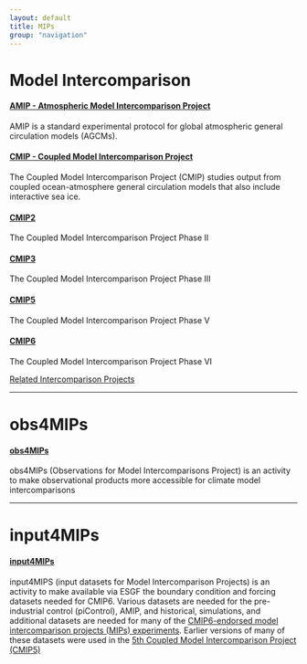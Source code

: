 ```yaml
---
layout: default
title: MIPs
group: "navigation"
---
```


# Model Intercomparison

#### [AMIP - Atmospheric Model Intercomparison Project][AMIP]
AMIP is a standard experimental protocol for global atmospheric general circulation models (AGCMs).

#### [CMIP - Coupled Model Intercomparison Project][CMIP]
The Coupled Model Intercomparison Project (CMIP) studies output from coupled ocean-atmosphere general circulation models that also include interactive sea ice.

#### [CMIP2][CMIP2]
The Coupled Model Intercomparison Project Phase II

#### [CMIP3][CMIP3]
The Coupled Model Intercomparison Project Phase III

#### [CMIP5][CMIP5]
The Coupled Model Intercomparison Project Phase V

#### [CMIP6][CMIP6]
The Coupled Model Intercomparison Project Phase VI

[Related Intercomparison Projects][related]

---

# obs4MIPs

#### [obs4MIPs][obs4MIPs]
obs4MIPs (Observations for Model Intercomparisons Project) is an activity to make observational products more accessible for climate model intercomparisons

---

# input4MIPs

#### [input4MIPs][input4MIPs]
input4MIPS (input datasets for Model Intercomparison Projects) is an activity to make available via ESGF the boundary condition and forcing datasets needed for CMIP6. Various datasets are needed for the pre-industrial control (piControl), AMIP, and historical,  simulations, and additional datasets are needed for many of the <a href="http://www.wcrp-climate.org/modelling-wgcm-mip-catalogue/modelling-wgcm-cmip6-endorsed-mips" target="_blank">CMIP6-endorsed model intercomparison projects (MIPs) experiments</a>. Earlier versions of many of these datasets were used in the <a href="http://cmip-pcmdi.llnl.gov/cmip5" target="_blank">5th Coupled Model Intercomparison Project (CMIP5)</a>

[AMIP]:{{site.baseurl}}/mips/amip/amip.html
[CMIP]:{{site.baseurl}}/mips/cmip/about-cmip.html
[CMIP2]:{{site.baseurl}}/mips/cmip2
[CMIP3]:{{site.baseurl}}/mips/cmip3
[CMIP5]:{{site.baseurl}}/mips/cmip5
[CMIP6]:{{site.baseurl}}/CMIP6
[related]:http://www.clivar.org/organization/wgcm/cmip.php
[obs4MIPs]:{{site.baseurl}}/obs4MIPs/
[input4MIPs]:{{site.baseurl}}/input4MIPs/
